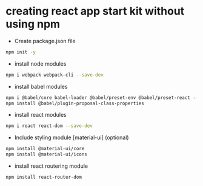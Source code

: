 # creating react app start kit without using npm
- Create package.json file
```bash
npm init -y
```
- install node modules
```bash
npm i webpack webpack-cli --save-dev
```
- install babel modules
```bash
npm i @babel/core babel-loader @babel/preset-env @babel/preset-react --save-dev
npm install @babel/plugin-proposal-class-properties
```
- install react modules
```bash
npm i react react-dom --save-dev
```

- Include styling module [material-ui] (optional)
```bash
npm install @material-ui/core 
npm install @material-ui/icons
```
- install react routering module
```bash
npm install react-router-dom
```

